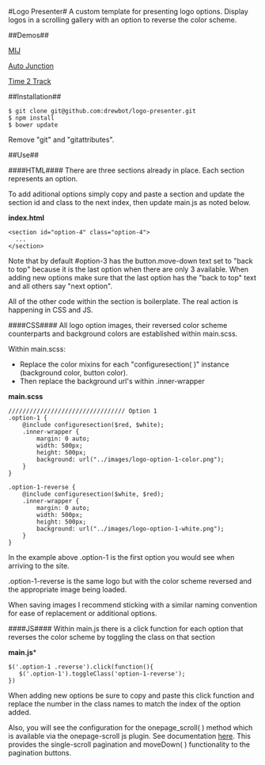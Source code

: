 #Logo Presenter#
A custom template for presenting logo options. Display logos in a scrolling gallery with an option to reverse the color scheme.

##Demos##

<a href="http://drewbot.github.io/my-internship-journal/">MIJ</a>

<a href="http://drewbot.github.io/auto-junction-logo/">Auto Junction</a>

<a href="http://drewbot.github.io/time-2-track/">Time 2 Track</a>

##Installation##

```
$ git clone git@github.com:drewbot/logo-presenter.git
$ npm install
$ bower update
```
Remove "git" and "gitattributes".

##Use##

####HTML####
There are three sections already in place. Each section represents an option.

To add aditional options simply copy and paste a section and update the section id and class to the next index, then update main.js as noted below.

**index.html**

```
<section id="option-4" class="option-4">
  ...
</section>
``` 
Note that by default #option-3 has the button.move-down text set to "back to top" because it is the last option when there are only 3 available. When adding new options make sure that the last option has the "back to top" text and all others say "next option".

All of the other code within the section is boilerplate. The real action is happening in CSS and JS. 

####CSS####
All logo option images, their reversed color scheme counterparts and background colors are established within main.scss.

Within main.scss:

 - Replace the color mixins for each "configuresection( )" instance (background color, button color). 
 - Then replace the background url's within .inner-wrapper

**main.scss**

```
///////////////////////////////// Option 1
.option-1 {
    @include configuresection($red, $white);
    .inner-wrapper {
        margin: 0 auto;
        width: 500px;
        height: 500px;
        background: url("../images/logo-option-1-color.png");
    }
}

.option-1-reverse {
    @include configuresection($white, $red);
    .inner-wrapper {
        margin: 0 auto;
        width: 500px;
        height: 500px;
        background: url("../images/logo-option-1-white.png");
    }
}
```
In the example above .option-1 is the first option you would see when arriving to the site.

.option-1-reverse is the same logo but with the color scheme reversed and the appropriate image being loaded.

When saving images I recommend sticking with a similar naming convention for ease of replacement or additional options.

####JS####
Within main.js there is a click function for each option that reverses the color scheme by toggling the class on that section

**main.js***

```
$('.option-1 .reverse').click(function(){
   $('.option-1').toggleClass('option-1-reverse');
})
```
When adding new options be sure to copy and paste this click function and replace the number in the class names to match the index of the option added.

Also, you will see the configuration for the onepage_scroll( ) method which is available via the onepage-scroll js plugin. See documentation <a href="https://github.com/peachananr/onepage-scroll">here</a>. This provides the single-scroll pagination and moveDown( ) functionality to the pagination buttons. 




